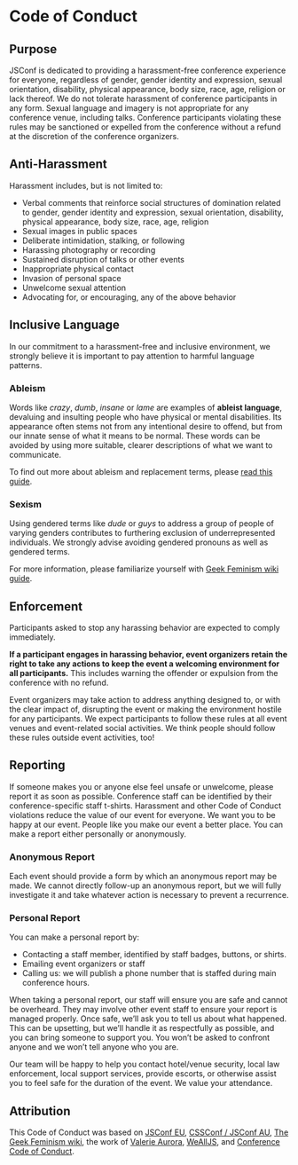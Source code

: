 # Code of Conduct

## Purpose

JSConf is dedicated to providing a harassment-free conference experience for everyone, regardless of gender, gender identity and expression, sexual orientation, disability, physical appearance, body size, race, age, religion or lack thereof. We do not tolerate harassment of conference participants in any form. Sexual language and imagery is not appropriate for any conference venue, including talks. Conference participants violating these rules may be sanctioned or expelled from the conference without a refund at the discretion of the conference organizers.

## Anti-Harassment

Harassment includes, but is not limited to:

-  Verbal comments that reinforce social structures of domination related to gender, gender identity and expression, sexual orientation, disability, physical appearance, body size, race, age, religion
-  Sexual images in public spaces
-  Deliberate intimidation, stalking, or following
-  Harassing photography or recording
-  Sustained disruption of talks or other events
-  Inappropriate physical contact
-  Invasion of personal space
-  Unwelcome sexual attention
-  Advocating for, or encouraging, any of the above behavior

## Inclusive Language

In our commitment to a harassment-free and inclusive environment, we strongly believe it is important to pay attention to harmful language patterns.

### Ableism

Words like *crazy*, *dumb*, *insane* or *lame* are examples of **ableist language**, devaluing and insulting people who have physical or mental disabilities. Its appearance often stems not from any intentional desire to offend, but from our innate sense of what it means to be normal. These words can be avoided by using more suitable, clearer descriptions of what we want to communicate.

To find out more about ableism and replacement terms, please [read this guide](http://www.autistichoya.com/p/ableist-words-and-terms-to-avoid.html).

### Sexism

Using gendered terms like *dude* or *guys* to address a group of people of varying genders contributes to furthering exclusion of underrepresented individuals. We strongly advise avoiding gendered pronouns as well as gendered terms.

For more information, please familiarize yourself with [Geek Feminism wiki guide](http://geekfeminism.wikia.com/wiki/Nonsexist_language).

## Enforcement

Participants asked to stop any harassing behavior are expected to comply immediately.

**If a participant engages in harassing behavior, event organizers retain the right to take any actions to keep the event a welcoming environment for all participants.** This includes warning the offender or expulsion from the conference with no refund.

Event organizers may take action to address anything designed to, or with the clear impact of, disrupting the event or making the environment hostile for any participants. We expect participants to follow these rules at all event venues and event-related social activities. We think people should follow these rules outside event activities, too!

## Reporting

If someone makes you or anyone else feel unsafe or unwelcome, please report it as soon as possible. Conference staff can be identified by their conference-specific staff t-shirts. Harassment and other Code of Conduct violations reduce the value of our event for everyone. We want you to be happy at our event. People like you make our event a better place. You can make a report either personally or anonymously.

### Anonymous Report

Each event should provide a form by which an anonymous report may be made. We cannot directly follow-up an anonymous report, but we will fully investigate it and take whatever action is necessary to prevent a recurrence.

### Personal Report

You can make a personal report by:

-  Contacting a staff member, identified by staff badges, buttons, or shirts.
-  Emailing event organizers or staff
-  Calling us: we will publish a phone number that is staffed during main conference hours.

When taking a personal report, our staff will ensure you are safe and cannot be overheard. They may involve other event staff to ensure your report is managed properly. Once safe, we’ll ask you to tell us about what happened. This can be upsetting, but we’ll handle it as respectfully as possible, and you can bring someone to support you. You won’t be asked to confront anyone and we won’t tell anyone who you are.

Our team will be happy to help you contact hotel/venue security, local law enforcement, local support services, provide escorts, or otherwise assist you to feel safe for the duration of the event. We value your attendance.

## Attribution

This Code of Conduct was based on [JSConf EU](https://2018.jsconf.eu/), [CSSConf / JSConf AU](http://2018.jsconfau.com/), [The Geek Feminism wiki](http://geekfeminism.wikia.com/wiki/Conference_anti-harassment/Policy), the work of [Valerie Aurora](https://frameshiftconsulting.com/code-of-conduct-training/), [WeAllJS](https://wealljs.org/code-of-conduct), and [Conference Code of Conduct](http://confcodeofconduct.com/).
